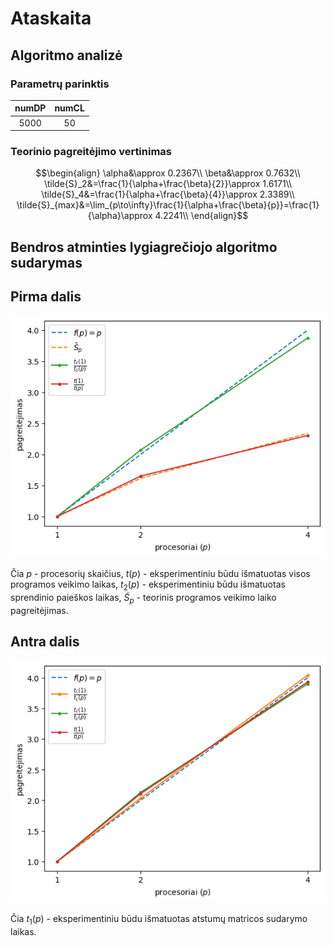 # Ataskaita

## Algoritmo analizė

### Parametrų parinktis

| numDP | numCL |
| :---: | :---: |
| 5000  |  50   |

### Teorinio pagreitėjimo vertinimas

$$\begin{align}
\alpha&\approx 0.2367\\
\beta&\approx 0.7632\\
\tilde{S}_2&=\frac{1}{\alpha+\frac{\beta}{2}}\approx 1.6171\\
\tilde{S}_4&=\frac{1}{\alpha+\frac{\beta}{4}}\approx 2.3389\\
\tilde{S}_{max}&=\lim_{p\to\infty}\frac{1}{\alpha+\frac{\beta}{p}}=\frac{1}{\alpha}\approx 4.2241\\
\end{align}$$

## Bendros atminties lygiagrečiojo algoritmo sudarymas

## Pirma dalis

![Plot 1](./plot-1.png)

Čia $p$ - procesorių skaičius, $t(p)$ - eksperimentiniu būdu išmatuotas visos programos veikimo laikas, $t_2(p)$ - eksperimentiniu būdu išmatuotas sprendinio paieškos laikas, $\tilde{S}_p$ - teorinis programos veikimo laiko pagreitėjimas.

## Antra dalis

![Plot 2](./plot-2.png)

Čia $t_1(p)$ - eksperimentiniu būdu išmatuotas atstumų matricos sudarymo laikas.
